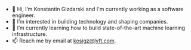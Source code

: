 - 👋 Hi, I’m Konstantin Gizdarski and I'm currently working as a software engineer.
- 👀 I’m interested in building technology and shaping companies.
- 🌱 I’m currently learning how to build state-of-the-art machine learning infrastructure.
- 📫 Reach me by email at kosigz@lyft.com.

<!---
kosigz-lyft/kosigz-lyft is a ✨ special ✨ repository because its `README.md` (this file) appears on your GitHub profile.
You can click the Preview link to take a look at your changes.
--->
